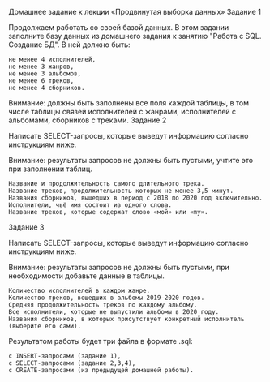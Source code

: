Домашнее задание к лекции «Продвинутая выборка данных»
Задание 1

Продолжаем работать со своей базой данных. В этом задании заполните базу данных из домашнего задания к занятию "Работа с SQL. Создание БД". В ней должно быть:

    не менее 4 исполнителей,
    не менее 3 жанров,
    не менее 3 альбомов,
    не менее 6 треков,
    не менее 4 сборников.

Внимание: должны быть заполнены все поля каждой таблицы, в том числе таблицы связей исполнителей с жанрами, исполнителей с альбомами, сборников с треками.
Задание 2

Написать SELECT-запросы, которые выведут информацию согласно инструкциям ниже.

Внимание: результаты запросов не должны быть пустыми, учтите это при заполнении таблиц.

    Название и продолжительность самого длительного трека.
    Название треков, продолжительность которых не менее 3,5 минут.
    Названия сборников, вышедших в период с 2018 по 2020 год включительно.
    Исполнители, чьё имя состоит из одного слова.
    Название треков, которые содержат слово «мой» или «my».

Задание 3

Написать SELECT-запросы, которые выведут информацию согласно инструкциям ниже.

Внимание: результаты запросов не должны быть пустыми, при необходимости добавьте данные в таблицы.

    Количество исполнителей в каждом жанре.
    Количество треков, вошедших в альбомы 2019–2020 годов.
    Средняя продолжительность треков по каждому альбому.
    Все исполнители, которые не выпустили альбомы в 2020 году.
    Названия сборников, в которых присутствует конкретный исполнитель (выберите его сами).


Результатом работы будет три файла в формате .sql:

    с INSERT-запросами (задание 1),
    с SELECT-запросами (задание 2,3,4),
    с CREATE-запросами (из предыдущей домашней работы).
